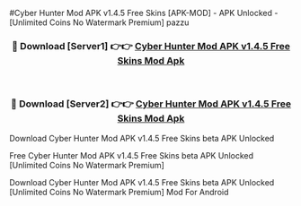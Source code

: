 #Cyber Hunter Mod APK v1.4.5 Free Skins [APK-MOD] - APK Unlocked - [Unlimited Coins No Watermark Premium] pazzu



<div align="center">

<h3>🔴 Download [Server1] 👉👉 <a href="https://momento.my/?title=Cyber_Hunter_Mod_APK_v1.4.5_Free_Skins">Cyber Hunter Mod APK v1.4.5 Free Skins Mod Apk</a></h3><br>

<h3>🔴 Download [Server2] 👉👉 <a href="https://momento.my/?title=Cyber_Hunter_Mod_APK_v1.4.5_Free_Skins">Cyber Hunter Mod APK v1.4.5 Free Skins Mod Apk</a></h3>
</div>



Download Cyber Hunter Mod APK v1.4.5 Free Skins beta APK Unlocked

Free Cyber Hunter Mod APK v1.4.5 Free Skins beta APK Unlocked [Unlimited Coins No Watermark Premium]

Download Cyber Hunter Mod APK v1.4.5 Free Skins beta APK Unlocked [Unlimited Coins No Watermark Premium] Mod For Android
